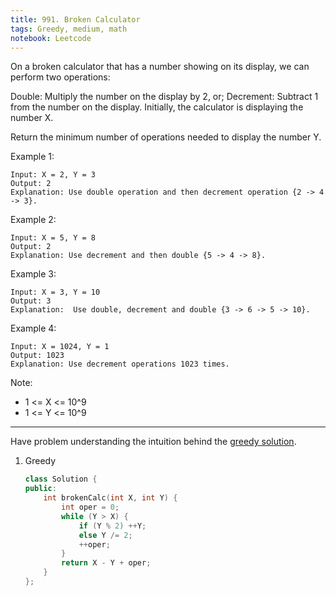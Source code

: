 ```yaml
---
title: 991. Broken Calculator
tags: Greedy, medium, math
notebook: Leetcode
---
```


On a broken calculator that has a number showing on its display, we can perform two operations:

Double: Multiply the number on the display by 2, or;
Decrement: Subtract 1 from the number on the display.
Initially, the calculator is displaying the number X.

Return the minimum number of operations needed to display the number Y.

 

Example 1:
```
Input: X = 2, Y = 3
Output: 2
Explanation: Use double operation and then decrement operation {2 -> 4 -> 3}.
```
Example 2:
```
Input: X = 5, Y = 8
Output: 2
Explanation: Use decrement and then double {5 -> 4 -> 8}.
```
Example 3:
```
Input: X = 3, Y = 10
Output: 3
Explanation:  Use double, decrement and double {3 -> 6 -> 5 -> 10}.
```
Example 4:
```
Input: X = 1024, Y = 1
Output: 1023
Explanation: Use decrement operations 1023 times.
``` 

Note:

- 1 <= X <= 10^9
- 1 <= Y <= 10^9
----------
Have problem understanding the intuition behind the [greedy solution](https://leetcode.com/problems/broken-calculator/discuss/234484/JavaC%2B%2BPython-Change-Y-to-X-in-1-Line).


1. Greedy
    ```c++
    class Solution {
    public:
        int brokenCalc(int X, int Y) {
            int oper = 0;
            while (Y > X) {
                if (Y % 2) ++Y;
                else Y /= 2;
                ++oper;
            }
            return X - Y + oper;
        }
    };
    ```